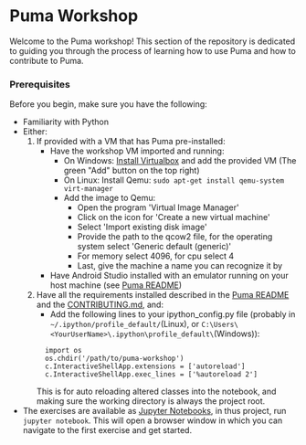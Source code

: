 # Puma Workshop

Welcome to the Puma workshop! This section of the repository is dedicated to guiding you through the process of learning
how to use Puma and how to contribute to Puma. 

### Prerequisites

Before you begin, make sure you have the following:

- Familiarity with Python
- Either: 
  1. If provided with a VM that has Puma pre-installed:
     - Have the workshop VM imported and running:
       - On Windows: [Install Virtualbox](https://www.virtualbox.org/wiki/Downloads) and add the provided VM (The green "Add" button on the top right)
       - On Linux: Install Qemu: `sudo apt-get install qemu-system virt-manager`
       - Add the image to Qemu:
         - Open the program 'Virtual Image Manager'
         - Click on the icon for 'Create a new virtual machine'
         - Select 'Import existing disk image'
         - Provide the path to the qcow2 file, for the operating system select 'Generic default (generic)'
         - For memory select 4096, for cpu select 4
         - Last, give the machine a name you can recognize it by
     - Have Android Studio installed with an emulator running on your host machine (see [Puma README](../README.md#requirements))
  2. Have all the requirements installed described in the [Puma README](../README.md#requirements) and the [CONTRIBUTING.md](../CONTRIBUTING.md#development-installation), and:
     - Add the following lines to your ipython_config.py file (probably in `~/.ipython/profile_default/`(Linux), or `C:\Users\<YourUserName>\.ipython\profile_default\`(Windows)): 
     ```
       import os
       os.chdir('/path/to/puma-workshop')
       c.InteractiveShellApp.extensions = ['autoreload']
       c.InteractiveShellApp.exec_lines = ['%autoreload 2']
     ``` 
      This is for auto reloading altered classes into the notebook, and making sure the working directory is always the project root.
- The exercises are available as [Jupyter Notebooks](https://docs.jupyter.org/en/latest/start/index.html), in thus
project, run `jupyter notebook`. This will open a browser window in which you can navigate to the first exercise and
get started.